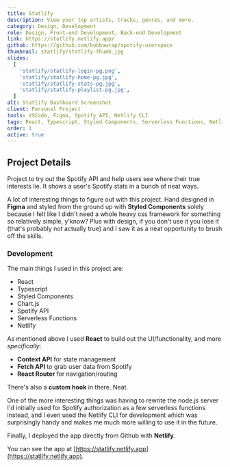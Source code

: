 ```yaml
---
title: Statlify
description: View your top artists, tracks, genres, and more.
category: Design, Development
role: Design, Front-end Development, Back-end Development
link: https://statlify.netlify.app/
github: https://github.com/bubbowrap/spotify-userspace
thumbnail: statlify/statlify-thumb.jpg
slides:
  [
    'statlify/statlify-login-pg.png',
    'statlify/statlify-home-pg.jpg',
    'statlify/statlify-stats-pg.jpg',
    'statlify/statlify-playlist-pg.jpg',
  ]
alt: Statlify Dashboard Screenshot
client: Personal Project
tools: VSCode, Figma, Spotify API, Netlify CLI
tags: React, Typescript, Styled Components, Serverless Functions, Netlify
order: 1
active: true
---
```


## Project Details

Project to try out the Spotify API and help users see where their true interests lie. It shows a user's Spotify stats in a bunch of neat ways.

A lot of interesting things to figure out with this project. Hand designed in **Figma** and styled from the ground up with **Styled Components** solely because I felt like I didn't need a whole heavy css framework for something so relatively simple, y'know? Plus with design, if you don't use it you lose it (that's probably not actually true) and I saw it as a neat opportunity to brush off the skills.

### Development

The main things I used in this project are:

- React
- Typescript
- Styled Components
- Chart.js
- Spotify API
- Serverless Functions
- Netlify

As mentioned above I used **React** to build out the UI/functionality, and more _specifically_:

- **Context API** for state management
- **Fetch API** to grab user data from Spotify
- **React Router** for navigation/routing

There's also a **custom hook** in there. Neat.

One of the more interesting things was having to rewrite the node.js server I'd initially used for Spotify authorization as a few serverless functions instead, and I even used the Netlify CLI for development which was surprisingly handy and makes me much more willing to use it in the future.

Finally, I deployed the app directly from Github with **Netlify**.

You can see the app at [https://statlify.netlify.app](https://statlify.netlify.app).

